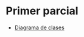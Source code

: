 # Primer parcial

* [Diagrama de clases]([https://docs.google.com/document/d/1ctxGwWrnM0XmPii38KWod9mTzphzNxxPRg9HkpXyNBg/edit?tab=t.0])
